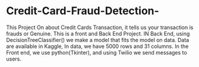 # Credit-Card-Fraud-Detection-
This Project On about Credit Cards Transaction, it tells us your transaction is frauds or Genuine. This is a front and Back End Project. IN Back End, using DecisionTreeClassifier() we make a model that fits the model on data. Data are available in Kaggle,  In data, we have 5000 rows and 31 columns. In the Front end, we use python(Tkinter), and using Twilio we send messages to users.
